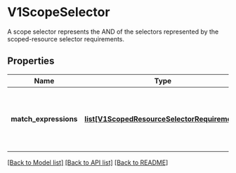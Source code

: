 # V1ScopeSelector

A scope selector represents the AND of the selectors represented by the scoped-resource selector requirements.

## Properties
Name | Type | Description | Notes
------------ | ------------- | ------------- | -------------
**match_expressions** | [**list[V1ScopedResourceSelectorRequirement]**](V1ScopedResourceSelectorRequirement.md) | A list of scope selector requirements by scope of the resources. | [optional] 

[[Back to Model list]](../README.md#documentation-for-models) [[Back to API list]](../README.md#documentation-for-api-endpoints) [[Back to README]](../README.md)


